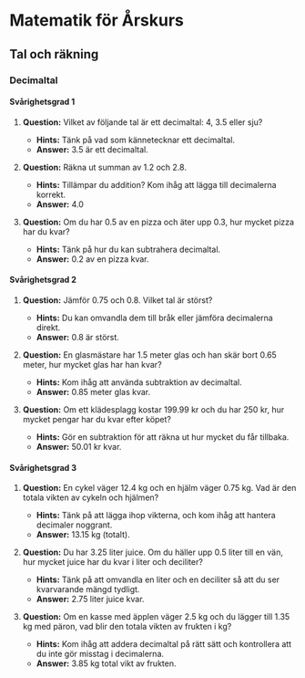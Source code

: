 # Matematik för Årskurs 
## Tal och räkning
### Decimaltal

#### Svårighetsgrad 1
1. **Question:** Vilket av följande tal är ett decimaltal: 4, 3.5 eller sju?
   - **Hints:** Tänk på vad som kännetecknar ett decimaltal. 
   - **Answer:** 3.5 är ett decimaltal.

2. **Question:** Räkna ut summan av 1.2 och 2.8.
   - **Hints:** Tillämpar du addition? Kom ihåg att lägga till decimalerna korrekt.
   - **Answer:** 4.0

3. **Question:** Om du har 0.5 av en pizza och äter upp 0.3, hur mycket pizza har du kvar?
   - **Hints:** Tänk på hur du kan subtrahera decimaltal.
   - **Answer:** 0.2 av en pizza kvar.

#### Svårighetsgrad 2
1. **Question:** Jämför 0.75 och 0.8. Vilket tal är störst?
   - **Hints:** Du kan omvandla dem till bråk eller jämföra decimalerna direkt.
   - **Answer:** 0.8 är störst.

2. **Question:** En glasmästare har 1.5 meter glas och han skär bort 0.65 meter, hur mycket glas har han kvar?
   - **Hints:** Kom ihåg att använda subtraktion av decimaltal.
   - **Answer:** 0.85 meter glas kvar.

3. **Question:** Om ett klädesplagg kostar 199.99 kr och du har 250 kr, hur mycket pengar har du kvar efter köpet?
   - **Hints:** Gör en subtraktion för att räkna ut hur mycket du får tillbaka.
   - **Answer:** 50.01 kr kvar.

#### Svårighetsgrad 3
1. **Question:** En cykel väger 12.4 kg och en hjälm väger 0.75 kg. Vad är den totala vikten av cykeln och hjälmen?
   - **Hints:** Tänk på att lägga ihop vikterna, och kom ihåg att hantera decimaler noggrant.
   - **Answer:** 13.15 kg (totalt).

2. **Question:** Du har 3.25 liter juice. Om du häller upp 0.5 liter till en vän, hur mycket juice har du kvar i liter och deciliter?
   - **Hints:** Tänk på att omvandla en liter och en deciliter så att du ser kvarvarande mängd tydligt.
   - **Answer:** 2.75 liter juice kvar.

3. **Question:** Om en kasse med äpplen väger 2.5 kg och du lägger till 1.35 kg med päron, vad blir den totala vikten av frukten i kg?
   - **Hints:** Kom ihåg att addera decimaltal på rätt sätt och kontrollera att du inte gör misstag i decimalerna.
   - **Answer:** 3.85 kg total vikt av frukten.